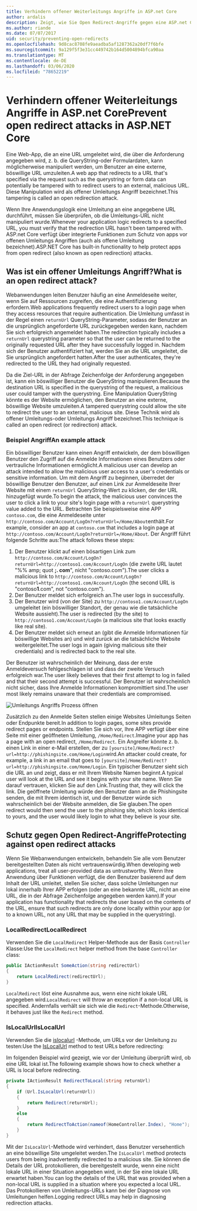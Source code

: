 ```yaml
---
title: Verhindern offener Weiterleitungs Angriffe in ASP.net Core
author: ardalis
description: Zeigt, wie Sie Open Redirect-Angriffe gegen eine ASP.net Core-App verhindern können.
ms.author: riande
ms.date: 07/07/2017
uid: security/preventing-open-redirects
ms.openlocfilehash: 9d8cac8708fe9aeadba5af1287362a20df7f6bfe
ms.sourcegitcommit: 9a129f5f3e31cc449742b164d5004894bfca90aa
ms.translationtype: MT
ms.contentlocale: de-DE
ms.lasthandoff: 03/06/2020
ms.locfileid: "78652219"
---
```

# <a name="prevent-open-redirect-attacks-in-aspnet-core"></a><span data-ttu-id="270cf-103">Verhindern offener Weiterleitungs Angriffe in ASP.net Core</span><span class="sxs-lookup"><span data-stu-id="270cf-103">Prevent open redirect attacks in ASP.NET Core</span></span>

<span data-ttu-id="270cf-104">Eine Web-App, die an eine URL umgeleitet wird, die über die Anforderung angegeben wird, z. b. die QueryString-oder Formulardaten, kann möglicherweise manipuliert werden, um Benutzer an eine externe, böswillige URL umzuleiten.</span><span class="sxs-lookup"><span data-stu-id="270cf-104">A web app that redirects to a URL that's specified via the request such as the querystring or form data can potentially be tampered with to redirect users to an external, malicious URL.</span></span> <span data-ttu-id="270cf-105">Diese Manipulation wird als offener Umleitungs Angriff bezeichnet.</span><span class="sxs-lookup"><span data-stu-id="270cf-105">This tampering is called an open redirection attack.</span></span>

<span data-ttu-id="270cf-106">Wenn Ihre Anwendungslogik eine Umleitung an eine angegebene URL durchführt, müssen Sie überprüfen, ob die Umleitungs-URL nicht manipuliert wurde.</span><span class="sxs-lookup"><span data-stu-id="270cf-106">Whenever your application logic redirects to a specified URL, you must verify that the redirection URL hasn't been tampered with.</span></span> <span data-ttu-id="270cf-107">ASP.net Core verfügt über integrierte Funktionen zum Schutz von apps vor offenen Umleitungs Angriffen (auch als offene Umleitung bezeichnet).</span><span class="sxs-lookup"><span data-stu-id="270cf-107">ASP.NET Core has built-in functionality to help protect apps from open redirect (also known as open redirection) attacks.</span></span>

## <a name="what-is-an-open-redirect-attack"></a><span data-ttu-id="270cf-108">Was ist ein offener Umleitungs Angriff?</span><span class="sxs-lookup"><span data-stu-id="270cf-108">What is an open redirect attack?</span></span>

<span data-ttu-id="270cf-109">Webanwendungen leiten Benutzer häufig an eine Anmeldeseite weiter, wenn Sie auf Ressourcen zugreifen, die eine Authentifizierung erfordern.</span><span class="sxs-lookup"><span data-stu-id="270cf-109">Web applications frequently redirect users to a login page when they access resources that require authentication.</span></span> <span data-ttu-id="270cf-110">Die Umleitung umfasst in der Regel einen `returnUrl` QueryString-Parameter, sodass der Benutzer an die ursprünglich angeforderte URL zurückgegeben werden kann, nachdem Sie sich erfolgreich angemeldet haben.</span><span class="sxs-lookup"><span data-stu-id="270cf-110">The redirection typically includes a `returnUrl` querystring parameter so that the user can be returned to the originally requested URL after they have successfully logged in.</span></span> <span data-ttu-id="270cf-111">Nachdem sich der Benutzer authentifiziert hat, werden Sie an die URL umgeleitet, die Sie ursprünglich angefordert hatten.</span><span class="sxs-lookup"><span data-stu-id="270cf-111">After the user authenticates, they're redirected to the URL they had originally requested.</span></span>

<span data-ttu-id="270cf-112">Da die Ziel-URL in der Abfrage Zeichenfolge der Anforderung angegeben ist, kann ein böswilliger Benutzer die QueryString manipulieren.</span><span class="sxs-lookup"><span data-stu-id="270cf-112">Because the destination URL is specified in the querystring of the request, a malicious user could tamper with the querystring.</span></span> <span data-ttu-id="270cf-113">Eine Manipulation QueryString könnte es der Website ermöglichen, den Benutzer an eine externe, böswillige Website umzuleiten.</span><span class="sxs-lookup"><span data-stu-id="270cf-113">A tampered querystring could allow the site to redirect the user to an external, malicious site.</span></span> <span data-ttu-id="270cf-114">Diese Technik wird als offener Umleitungs-oder Umleitungs Angriff bezeichnet.</span><span class="sxs-lookup"><span data-stu-id="270cf-114">This technique is called an open redirect (or redirection) attack.</span></span>

### <a name="an-example-attack"></a><span data-ttu-id="270cf-115">Beispiel Angriff</span><span class="sxs-lookup"><span data-stu-id="270cf-115">An example attack</span></span>

<span data-ttu-id="270cf-116">Ein böswilliger Benutzer kann einen Angriff entwickeln, der dem böswilligen Benutzer den Zugriff auf die Anmelde Informationen eines Benutzers oder vertrauliche Informationen ermöglicht.</span><span class="sxs-lookup"><span data-stu-id="270cf-116">A malicious user can develop an attack intended to allow the malicious user access to a user's credentials or sensitive information.</span></span> <span data-ttu-id="270cf-117">Um mit dem Angriff zu beginnen, überredet der böswillige Benutzer den Benutzer, auf einen Link zur Anmeldeseite Ihrer Website mit einem `returnUrl` QueryString-Wert zu klicken, der der URL hinzugefügt wurde.</span><span class="sxs-lookup"><span data-stu-id="270cf-117">To begin the attack, the malicious user convinces the user to click a link to your site's login page with a `returnUrl` querystring value added to the URL.</span></span> <span data-ttu-id="270cf-118">Betrachten Sie beispielsweise eine APP `contoso.com`, die eine Anmeldeseite unter `http://contoso.com/Account/LogOn?returnUrl=/Home/About`enthält.</span><span class="sxs-lookup"><span data-stu-id="270cf-118">For example, consider an app at `contoso.com` that includes a login page at `http://contoso.com/Account/LogOn?returnUrl=/Home/About`.</span></span> <span data-ttu-id="270cf-119">Der Angriff führt folgende Schritte aus:</span><span class="sxs-lookup"><span data-stu-id="270cf-119">The attack follows these steps:</span></span>

1. <span data-ttu-id="270cf-120">Der Benutzer klickt auf einen bösartigen Link zum `http://contoso.com/Account/LogOn?returnUrl=http://contoso1.com/Account/LogOn` (die zweite URL lautet "%% amp; quot **;. com**", nicht "contoso.com").</span><span class="sxs-lookup"><span data-stu-id="270cf-120">The user clicks a malicious link to `http://contoso.com/Account/LogOn?returnUrl=http://contoso1.com/Account/LogOn` (the second URL is "contoso**1**.com", not "contoso.com").</span></span>
2. <span data-ttu-id="270cf-121">Der Benutzer meldet sich erfolgreich an.</span><span class="sxs-lookup"><span data-stu-id="270cf-121">The user logs in successfully.</span></span>
3. <span data-ttu-id="270cf-122">Der Benutzer wird (von der Site) zu `http://contoso1.com/Account/LogOn` umgeleitet (ein böswilliger Standort, der genau wie die tatsächliche Website aussieht).</span><span class="sxs-lookup"><span data-stu-id="270cf-122">The user is redirected (by the site) to `http://contoso1.com/Account/LogOn` (a malicious site that looks exactly like real site).</span></span>
4. <span data-ttu-id="270cf-123">Der Benutzer meldet sich erneut an (gibt die Anmelde Informationen für böswillige Websites an) und wird zurück an die tatsächliche Website weitergeleitet.</span><span class="sxs-lookup"><span data-stu-id="270cf-123">The user logs in again (giving malicious site their credentials) and is redirected back to the real site.</span></span>

<span data-ttu-id="270cf-124">Der Benutzer ist wahrscheinlich der Meinung, dass der erste Anmeldeversuch fehlgeschlagen ist und dass der zweite Versuch erfolgreich war.</span><span class="sxs-lookup"><span data-stu-id="270cf-124">The user likely believes that their first attempt to log in failed and that their second attempt is successful.</span></span> <span data-ttu-id="270cf-125">Der Benutzer ist wahrscheinlich nicht sicher, dass Ihre Anmelde Informationen kompromittiert sind.</span><span class="sxs-lookup"><span data-stu-id="270cf-125">The user most likely remains unaware that their credentials are compromised.</span></span>

![Umleitungs Angriffs Prozess öffnen](preventing-open-redirects/_static/open-redirection-attack-process.png)

<span data-ttu-id="270cf-127">Zusätzlich zu den Anmelde Seiten stellen einige Websites Umleitungs Seiten oder Endpunkte bereit.</span><span class="sxs-lookup"><span data-stu-id="270cf-127">In addition to login pages, some sites provide redirect pages or endpoints.</span></span> <span data-ttu-id="270cf-128">Stellen Sie sich vor, Ihre APP verfügt über eine Seite mit einer geöffneten Umleitung, `/Home/Redirect`.</span><span class="sxs-lookup"><span data-stu-id="270cf-128">Imagine your app has a page with an open redirect, `/Home/Redirect`.</span></span> <span data-ttu-id="270cf-129">Ein Angreifer könnte z. b. einen Link in einer e-Mail erstellen, der zu `[yoursite]/Home/Redirect?url=http://phishingsite.com/Home/Login`wird.</span><span class="sxs-lookup"><span data-stu-id="270cf-129">An attacker could create, for example, a link in an email that goes to `[yoursite]/Home/Redirect?url=http://phishingsite.com/Home/Login`.</span></span> <span data-ttu-id="270cf-130">Ein typischer Benutzer sieht sich die URL an und zeigt, dass er mit Ihrem Website Namen beginnt.</span><span class="sxs-lookup"><span data-stu-id="270cf-130">A typical user will look at the URL and see it begins with your site name.</span></span> <span data-ttu-id="270cf-131">Wenn Sie darauf vertrauen, klicken Sie auf den Link.</span><span class="sxs-lookup"><span data-stu-id="270cf-131">Trusting that, they will click the link.</span></span> <span data-ttu-id="270cf-132">Die geöffnete Umleitung würde den Benutzer dann an die Phishingsite senden, die mit Ihrem identisch ist, und der Benutzer würde sich wahrscheinlich bei der Website anmelden, die Sie glauben.</span><span class="sxs-lookup"><span data-stu-id="270cf-132">The open redirect would then send the user to the phishing site, which looks identical to yours, and the user would likely login to what they believe is your site.</span></span>

## <a name="protecting-against-open-redirect-attacks"></a><span data-ttu-id="270cf-133">Schutz gegen Open Redirect-Angriffe</span><span class="sxs-lookup"><span data-stu-id="270cf-133">Protecting against open redirect attacks</span></span>

<span data-ttu-id="270cf-134">Wenn Sie Webanwendungen entwickeln, behandeln Sie alle vom Benutzer bereitgestellten Daten als nicht vertrauenswürdig.</span><span class="sxs-lookup"><span data-stu-id="270cf-134">When developing web applications, treat all user-provided data as untrustworthy.</span></span> <span data-ttu-id="270cf-135">Wenn Ihre Anwendung über Funktionen verfügt, die den Benutzer basierend auf dem Inhalt der URL umleitet, stellen Sie sicher, dass solche Umleitungen nur lokal innerhalb Ihrer APP erfolgen (oder an eine bekannte URL, nicht an eine URL, die in der Abfrage Zeichenfolge angegeben werden kann).</span><span class="sxs-lookup"><span data-stu-id="270cf-135">If your application has functionality that redirects the user based on the contents of the URL,  ensure that such redirects are only done locally within your app (or to a known URL, not any URL that may be supplied in the querystring).</span></span>

### <a name="localredirect"></a><span data-ttu-id="270cf-136">LocalRedirect</span><span class="sxs-lookup"><span data-stu-id="270cf-136">LocalRedirect</span></span>

<span data-ttu-id="270cf-137">Verwenden Sie die `LocalRedirect` Helper-Methode aus der Basis `Controller` Klasse:</span><span class="sxs-lookup"><span data-stu-id="270cf-137">Use the `LocalRedirect` helper method from the base `Controller` class:</span></span>

```csharp
public IActionResult SomeAction(string redirectUrl)
{
    return LocalRedirect(redirectUrl);
}
```

<span data-ttu-id="270cf-138">`LocalRedirect` löst eine Ausnahme aus, wenn eine nicht lokale URL angegeben wird.</span><span class="sxs-lookup"><span data-stu-id="270cf-138">`LocalRedirect` will throw an exception if a non-local URL is specified.</span></span> <span data-ttu-id="270cf-139">Andernfalls verhält sie sich wie die `Redirect`-Methode.</span><span class="sxs-lookup"><span data-stu-id="270cf-139">Otherwise, it behaves just like the `Redirect` method.</span></span>

### <a name="islocalurl"></a><span data-ttu-id="270cf-140">IsLocalUrl</span><span class="sxs-lookup"><span data-stu-id="270cf-140">IsLocalUrl</span></span>

<span data-ttu-id="270cf-141">Verwenden Sie die [islocalurl](/dotnet/api/Microsoft.AspNetCore.Mvc.IUrlHelper.islocalurl#Microsoft_AspNetCore_Mvc_IUrlHelper_IsLocalUrl_System_String_) -Methode, um URLs vor der Umleitung zu testen:</span><span class="sxs-lookup"><span data-stu-id="270cf-141">Use the [IsLocalUrl](/dotnet/api/Microsoft.AspNetCore.Mvc.IUrlHelper.islocalurl#Microsoft_AspNetCore_Mvc_IUrlHelper_IsLocalUrl_System_String_) method to test URLs before redirecting:</span></span>

<span data-ttu-id="270cf-142">Im folgenden Beispiel wird gezeigt, wie vor der Umleitung überprüft wird, ob eine URL lokal ist.</span><span class="sxs-lookup"><span data-stu-id="270cf-142">The following example shows how to check whether a URL is local before redirecting.</span></span>

```csharp
private IActionResult RedirectToLocal(string returnUrl)
{
    if (Url.IsLocalUrl(returnUrl))
    {
        return Redirect(returnUrl);
    }
    else
    {
        return RedirectToAction(nameof(HomeController.Index), "Home");
    }
}
```

<span data-ttu-id="270cf-143">Mit der `IsLocalUrl`-Methode wird verhindert, dass Benutzer versehentlich an eine böswillige Site umgeleitet werden.</span><span class="sxs-lookup"><span data-stu-id="270cf-143">The `IsLocalUrl` method protects users from being inadvertently redirected to a malicious site.</span></span> <span data-ttu-id="270cf-144">Sie können die Details der URL protokollieren, die bereitgestellt wurde, wenn eine nicht lokale URL in einer Situation angegeben wird, in der Sie eine lokale URL erwartet haben.</span><span class="sxs-lookup"><span data-stu-id="270cf-144">You can log the details of the URL that was provided when a non-local URL is supplied in a situation where you expected a local URL.</span></span> <span data-ttu-id="270cf-145">Das Protokollieren von Umleitungs-URLs kann bei der Diagnose von Umleitungen helfen.</span><span class="sxs-lookup"><span data-stu-id="270cf-145">Logging redirect URLs may help in diagnosing redirection attacks.</span></span>
